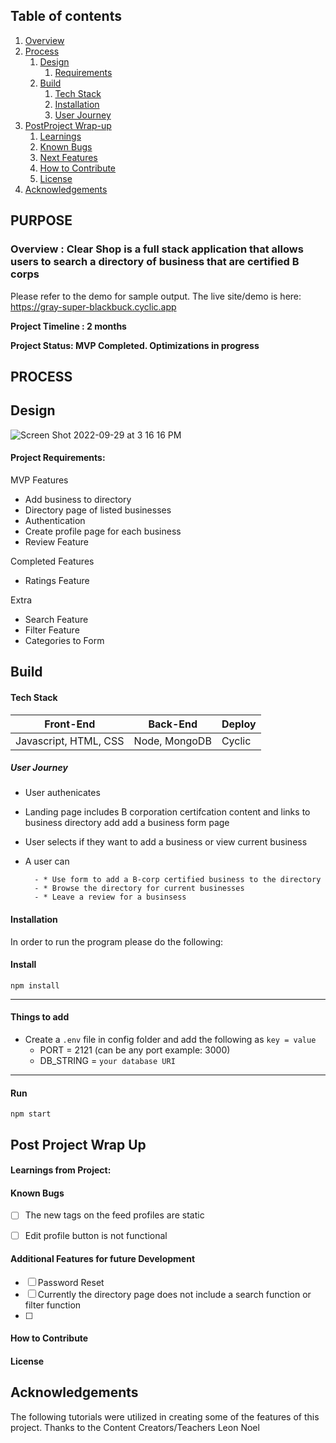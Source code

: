 ## Table of contents
1. [Overview](#overview)
2. [Process](#process)
    1. [Design](#design)
       1. [Requirements](#requirements)
    3. [Build](#build)
        1. [Tech Stack](#stack)
        3. [Installation](#installation)
        4. [User Journey](#userjourney)
5. [PostProject Wrap-up](#post)
    1. [Learnings](#learnings)
    2. [Known Bugs](#bugs)
    3. [Next Features](#features)
    4. [How to Contribute](#contribute)
    5. [License](#license)
7. [Acknowledgements](#ack)

## PURPOSE
### Overview  <a name="overview"></a>: Clear Shop is a full stack application that allows users to search a directory of business that are certified B corps 

Please refer to the demo for sample output. 
The live site/demo is here: https://gray-super-blackbuck.cyclic.app

**Project Timeline : 2 months** 

**Project Status: MVP Completed. Optimizations in progress**


## PROCESS <a name="process"></a>
## Design <a name="design"></a>


![Screen Shot 2022-09-29 at 3 16 16 PM](https://user-images.githubusercontent.com/93551062/193387480-5cba9d9b-9ec9-4911-afa7-d6392347b0bf.png)

#### Project Requirements:  <a name="requirements"></a>

MVP Features 
- Add business to directory 
- Directory page of listed businesses 
- Authentication
- Create profile page for each business 
 - Review Feature 

Completed Features
 - Ratings Feature 
 

Extra


- Search Feature 
- Filter Feature 
- Categories to Form



## Build <a name="build"></a>



#### Tech Stack <a name="stack"></a>

| Front-End | Back-End | Deploy |
| --- | --- | --- |
 | Javascript, HTML, CSS | Node, MongoDB | Cyclic |



##### *User Journey* <a name="journey"></a>
- User authenicates 
- Landing page includes B corporation certifcation content and links to business directory add add a business form page
- User selects if they want to add a business or view current business 
- A user can    

        - * Use form to add a B-corp certified business to the directory 
        - * Browse the directory for current businesses
        - * Leave a review for a businsess
        



#### Installation <a name="installation"></a>

In order to run the program please do the following:


#### Install

`npm install`

---

#### Things to add

- Create a `.env` file in config folder and add the following as `key = value`
  - PORT = 2121 (can be any port example: 3000)
  - DB_STRING = `your database URI`


---

#### Run

`npm start`


## Post Project Wrap Up <a name="post"></a>


#### Learnings from Project:<a name="learnings"></a>




#### Known Bugs <a name="bugs"></a>
- [ ] The new tags on the feed profiles are static 
- [ ] Edit profile button is not functional 


#### Additional Features for future Development <a name="features"></a>
- [ ] Password Reset
- [ ] Currently the directory page does not include a search function or filter function
- [ ] 

#### How to Contribute <a name="Contribute"></a>

#### License <a name="license"></a>

## Acknowledgements <a name="ack"></a>

The following tutorials were utilized in creating some of the features of this project. 
Thanks to the Content Creators/Teachers
Leon Noel


